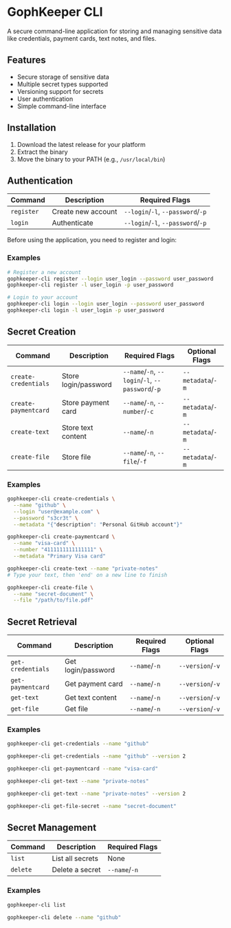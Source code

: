 # GophKeeper CLI

A secure command-line application for storing and managing sensitive data like credentials, payment cards, text notes, and files.

## Features

- Secure storage of sensitive data
- Multiple secret types supported
- Versioning support for secrets
- User authentication
- Simple command-line interface

## Installation

1. Download the latest release for your platform
2. Extract the binary
3. Move the binary to your PATH (e.g., `/usr/local/bin`)

## Authentication

| Command      | Description        | Required Flags                    |
|--------------|--------------------|-----------------------------------|
| `register`   | Create new account | `--login`/`-l`, `--password`/`-p` |
| `login`      | Authenticate       | `--login`/`-l`, `--password`/`-p` |

Before using the application, you need to register and login:

### Examples

```bash
# Register a new account
gophkeeper-cli register --login user_login --password user_password
gophkeeper-cli register -l user_login -p user_password

# Login to your account
gophkeeper-cli login --login user_login --password user_password
gophkeeper-cli login -l user_login -p user_password
```

## Secret Creation

| Command              | Description          | Required Flags                                   | Optional Flags    |
|----------------------|----------------------|--------------------------------------------------|-------------------|
| `create-credentials` | Store login/password | `--name`/`-n`, `--login`/`-l`, `--password`/`-p` | `--metadata`/`-m` |
| `create-paymentcard` | Store payment card   | `--name`/`-n`, `--number`/`-c`                   | `--metadata`/`-m` |
| `create-text`        | Store text content   | `--name`/`-n`                                    | `--metadata`/`-m` |
| `create-file`        | Store file           | `--name`/`-n`, `--file`/`-f`                     | `--metadata`/`-m` |

### Examples

```bash
gophkeeper-cli create-credentials \
  --name "github" \
  --login "user@example.com" \
  --password "s3cr3t" \
  --metadata "{"description": "Personal GitHub account"}"

gophkeeper-cli create-paymentcard \
  --name "visa-card" \
  --number "4111111111111111" \
  --metadata "Primary Visa card"

gophkeeper-cli create-text --name "private-notes"
# Type your text, then 'end' on a new line to finish

gophkeeper-cli create-file \
  --name "secret-document" \
  --file "/path/to/file.pdf"
```

## Secret Retrieval

| Command             | Description           | Required Flags  | Optional Flags   |
|---------------------|-----------------------|-----------------|------------------|
| `get-credentials`   | Get login/password    | `--name`/`-n`   | `--version`/`-v` |
| `get-paymentcard`   | Get payment card      | `--name`/`-n`   | `--version`/`-v` |
| `get-text`          | Get text content      | `--name`/`-n`   | `--version`/`-v` |
| `get-file`          | Get file              | `--name`/`-n`   | `--version`/`-v` |

### Examples

```bash
gophkeeper-cli get-credentials --name "github"

gophkeeper-cli get-credentials --name "github" --version 2

gophkeeper-cli get-paymentcard --name "visa-card"

gophkeeper-cli get-text --name "private-notes"

gophkeeper-cli get-text --name "private-notes" --version 2

gophkeeper-cli get-file-secret --name "secret-document"

```

## Secret Management

| Command    | Description       | Required Flags  |
|------------|-------------------|-----------------|
| `list`     | List all secrets  | None            |
| `delete`   | Delete a secret   | `--name`/`-n`   |


### Examples

```bash
gophkeeper-cli list

gophkeeper-cli delete --name "github"
```
